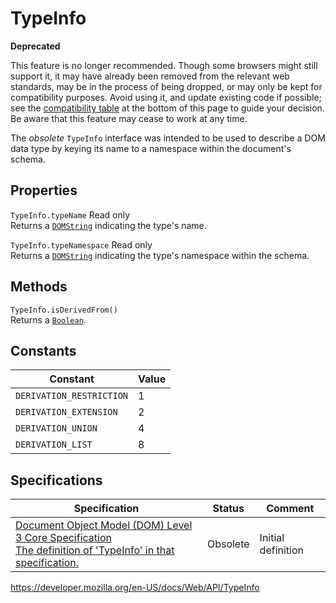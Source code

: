 TypeInfo
========

**Deprecated**

This feature is no longer recommended. Though some browsers might still support it, it may have already been removed from the relevant web standards, may be in the process of being dropped, or may only be kept for compatibility purposes. Avoid using it, and update existing code if possible; see the [compatibility table](#browser_compatibility) at the bottom of this page to guide your decision. Be aware that this feature may cease to work at any time.

The *obsolete* `TypeInfo` interface was intended to be used to describe a DOM data type by keying its name to a namespace within the document's schema.

Properties
----------

 <span class="page-not-created">`TypeInfo.typeName`</span> <span class="badge inline readonly">Read only </span>   
Returns a [`DOMString`](domstring) indicating the type's name.

 <span class="page-not-created">`TypeInfo.typeNamespace`</span> <span class="badge inline readonly">Read only </span>   
Returns a [`DOMString`](domstring) indicating the type's namespace within the schema.

Methods
-------

<span class="page-not-created">`TypeInfo.isDerivedFrom()`</span>  
Returns a [`Boolean`](https://developer.mozilla.org/en-US/docs/Web/JavaScript/Reference/Global_Objects/Boolean).

Constants
---------

<table><thead><tr class="header"><th>Constant</th><th>Value</th></tr></thead><tbody><tr class="odd"><td><code>DERIVATION_RESTRICTION</code></td><td>1</td></tr><tr class="even"><td><code>DERIVATION_EXTENSION</code></td><td>2</td></tr><tr class="odd"><td><code>DERIVATION_UNION</code></td><td>4</td></tr><tr class="even"><td><code>DERIVATION_LIST</code></td><td>8</td></tr></tbody></table>

Specifications
--------------

<table><thead><tr class="header"><th>Specification</th><th>Status</th><th>Comment</th></tr></thead><tbody><tr class="odd"><td><a href="https://www.w3.org/TR/DOM-Level-3-Core/core.html#TypeInfo">Document Object Model (DOM) Level 3 Core Specification<br />
<span class="small">The definition of 'TypeInfo' in that specification.</span></a></td><td><span class="spec-obsolete">Obsolete</span></td><td>Initial definition</td></tr></tbody></table>

<a href="https://developer.mozilla.org/en-US/docs/Web/API/TypeInfo" class="_attribution-link">https://developer.mozilla.org/en-US/docs/Web/API/TypeInfo</a>
